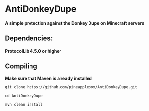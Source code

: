 # **AntiDonkeyDupe**

#### A simple protection against the Donkey Dupe on Minecraft servers

## **Dependencies:**
#### ProtocolLib 4.5.0 or higher


## **Compiling**

**Make sure that Maven is already installed**

```
git clone https://github.com/pineapplebox/AntiDonkeyDupe.git
```

```
cd AntiDonkeyDupe
```

```
mvn clean install
```
